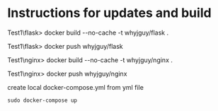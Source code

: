 # Instructions for updates and build

Test1\flask> docker build --no-cache -t whyjguy/flask .

Test1\flask> docker push whyjguy/flask

Test1\nginx> docker build --no-cache -t whyjguy/nginx .

Test1\nginx> docker push whyjguy/nginx



create local docker-compose.yml from yml file

<code>sudo docker-compose up</code>
